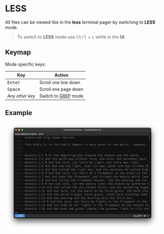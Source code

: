 # LESS
All files can be viewed like in the **less** terminal pager by switching to **LESS** mode.

> To switch to **LESS** mode use <kbd>Ctrl</kbd> + <kbd>L</kbd> while in the **UI**.

## Keymap
Mode specific keys:

| Key              | Action                         |
|------------------|--------------------------------|
| <kbd>Enter</kbd> | Scroll one line down           |
| <kbd>Space</kbd> | Scroll one page down           |
| *Any other key*  | Switch to [GREP](grep.md) mode |

## Example
![](../../../images/modes/less.png "LESS")
